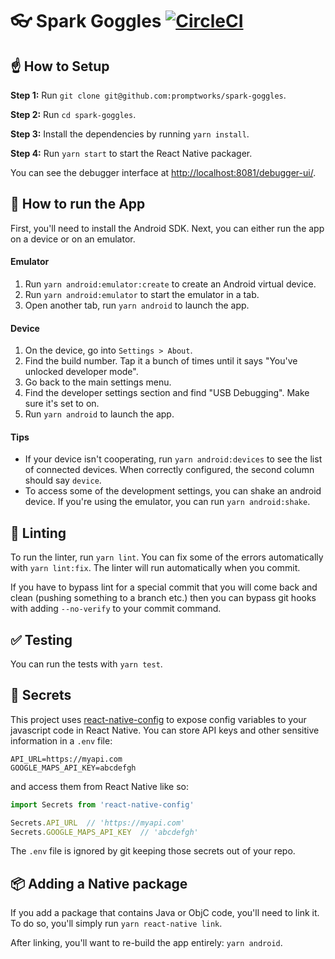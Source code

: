 # :eyeglasses: Spark Goggles [![CircleCI](https://circleci.com/gh/promptworks/spark-goggles.svg?style=svg&circle-token=7a0f4585726eb1d7e5bb1a0c33539faa485804ee)](https://circleci.com/gh/promptworks/spark-goggles)

## :point_up: How to Setup

**Step 1:** Run `git clone git@github.com:promptworks/spark-goggles`.

**Step 2:** Run `cd spark-goggles`.

**Step 3:** Install the dependencies by running `yarn install`.

**Step 4:** Run `yarn start` to start the React Native packager.

You can see the debugger interface at [http://localhost:8081/debugger-ui/](http://localhost:8081/debugger-ui/).

## :rocket: How to run the App

First, you'll need to install the Android SDK. Next, you can either run the app on a device or on an emulator.

#### Emulator

1. Run `yarn android:emulator:create` to create an Android virtual device.
2. Run `yarn android:emulator` to start the emulator in a tab.
3. Open another tab, run `yarn android` to launch the app.

#### Device

1. On the device, go into `Settings > About`.
2. Find the build number. Tap it a bunch of times until it says "You've unlocked developer mode".
3. Go back to the main settings menu.
4. Find the developer settings section and find "USB Debugging". Make sure it's set to on.
5. Run `yarn android` to launch the app.

#### Tips

* If your device isn't cooperating, run `yarn android:devices` to see the list of connected devices. When correctly configured, the second column should say `device`.
* To access some of the development settings, you can shake an android device. If you're using the emulator, you can run `yarn android:shake`.

## :no_entry_sign: Linting

To run the linter, run `yarn lint`. You can fix some of the errors automatically with `yarn lint:fix`. The linter will run automatically when you commit.

If you have to bypass lint for a special commit that you will come back and clean (pushing something to a branch etc.) then you can bypass git hooks with adding `--no-verify` to your commit command.

## :white_check_mark: Testing

You can run the tests with `yarn test`.

## :closed_lock_with_key: Secrets

This project uses [react-native-config](https://github.com/luggit/react-native-config) to expose config variables to your javascript code in React Native. You can store API keys
and other sensitive information in a `.env` file:

```
API_URL=https://myapi.com
GOOGLE_MAPS_API_KEY=abcdefgh
```

and access them from React Native like so:

```javascript
import Secrets from 'react-native-config'

Secrets.API_URL  // 'https://myapi.com'
Secrets.GOOGLE_MAPS_API_KEY  // 'abcdefgh'
```

The `.env` file is ignored by git keeping those secrets out of your repo.

## :package: Adding a Native package

If you add a package that contains Java or ObjC code, you'll need to link it. To do so, you'll simply run `yarn react-native link`.

After linking, you'll want to re-build the app entirely: `yarn android`.
